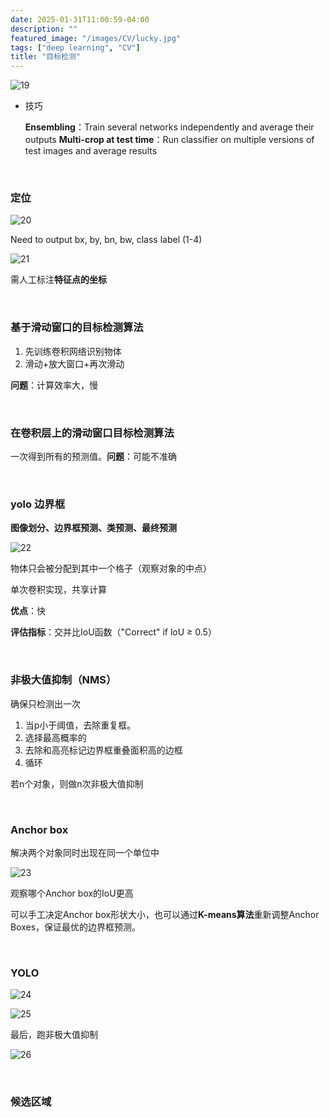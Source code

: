 ```yaml
---
date: 2025-01-31T11:00:59-04:00
description: ""
featured_image: "/images/CV/lucky.jpg"
tags: ["deep learning", "CV"]
title: "目标检测"
---
```


![19](/images/CV/19.png)

- 技巧

  **Ensembling**：Train several networks independently and average their outputs **Multi-crop at test time**：Run classifier on multiple versions of test images and average results


&nbsp; 

### 定位

![20](/images/CV/20.png)

Need to output bx, by, bn, bw, class label (1-4)

![21](/images/CV/21.png)

需人工标注**特征点的坐标**

&nbsp; 

### 基于滑动窗口的目标检测算法

1. 先训练卷积网络识别物体
2. 滑动+放大窗口+再次滑动

**问题**：计算效率大，慢

&nbsp; <!--more-->

### 在卷积层上的滑动窗口目标检测算法

一次得到所有的预测值。**问题**：可能不准确

&nbsp; 

### yolo **边界框**

**图像划分、边界框预测、类预测、最终预测**

![22](/images/CV/22.png)

物体只会被分配到其中一个格子（观察对象的中点）

单次卷积实现，共享计算

**优点**：快

**评估指标**：交并比IoU函数（"Correct" if loU ≥ 0.5）

&nbsp; 

### 非极大值抑制（NMS）

确保只检测出一次

1. 当p小于阈值，去除重复框。
2. 选择最高概率的
3. 去除和高亮标记边界框重叠面积高的边框
4. 循环

若n个对象，则做n次非极大值抑制

&nbsp; 

### Anchor box

解决两个对象同时出现在同一个单位中

![23](/images/CV/23.png)

观察哪个Anchor box的IoU更高

可以手工决定Anchor box形状大小，也可以通过**K-means算法**重新调整Anchor Boxes，保证最优的边界框预测。

&nbsp; 

### YOLO

![24](/images/CV/24.png)

![25](/images/CV/25.png)

最后，跑非极大值抑制

![26](/images/CV/26.png)

&nbsp; 

### 候选区域

&nbsp; 





